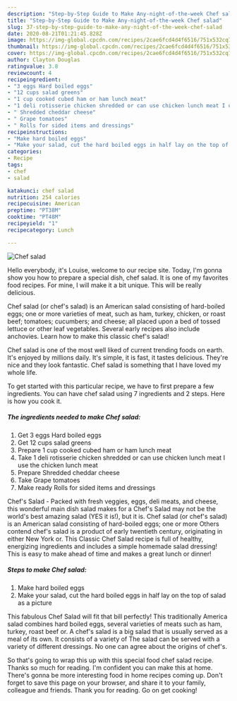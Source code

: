 ```yaml
---
description: "Step-by-Step Guide to Make Any-night-of-the-week Chef salad"
title: "Step-by-Step Guide to Make Any-night-of-the-week Chef salad"
slug: 37-step-by-step-guide-to-make-any-night-of-the-week-chef-salad
date: 2020-08-21T01:21:45.828Z
image: https://img-global.cpcdn.com/recipes/2cae6fcd4d4f6516/751x532cq70/chef-salad-recipe-main-photo.jpg
thumbnail: https://img-global.cpcdn.com/recipes/2cae6fcd4d4f6516/751x532cq70/chef-salad-recipe-main-photo.jpg
cover: https://img-global.cpcdn.com/recipes/2cae6fcd4d4f6516/751x532cq70/chef-salad-recipe-main-photo.jpg
author: Clayton Douglas
ratingvalue: 3.8
reviewcount: 4
recipeingredient:
- "3 eggs Hard boiled eggs"
- "12 cups salad greens"
- "1 cup cooked cubed ham or ham lunch meat"
- "1 deli rotisserie chicken shredded or can use chicken lunch meat I use the chicken lunch meat"
- " Shredded cheddar cheese"
- " Grape tomatoes"
- " Rolls for sided items and dressings"
recipeinstructions:
- "Make hard boiled eggs"
- "Make your salad, cut the hard boiled eggs in half lay on the top of salad as a picture"
categories:
- Recipe
tags:
- chef
- salad

katakunci: chef salad 
nutrition: 254 calories
recipecuisine: American
preptime: "PT38M"
cooktime: "PT48M"
recipeyield: "1"
recipecategory: Lunch

---
```



![Chef salad](https://img-global.cpcdn.com/recipes/2cae6fcd4d4f6516/751x532cq70/chef-salad-recipe-main-photo.jpg)

Hello everybody, it's Louise, welcome to our recipe site. Today, I'm gonna show you how to prepare a special dish, chef salad. It is one of my favorites food recipes. For mine, I will make it a bit unique. This will be really delicious.

Chef salad (or chef&#39;s salad) is an American salad consisting of hard-boiled eggs; one or more varieties of meat, such as ham, turkey, chicken, or roast beef; tomatoes; cucumbers; and cheese; all placed upon a bed of tossed lettuce or other leaf vegetables. Several early recipes also include anchovies. Learn how to make this classic chef&#39;s salad!

Chef salad is one of the most well liked of current trending foods on earth. It's enjoyed by millions daily. It's simple, it is fast, it tastes delicious. They're nice and they look fantastic. Chef salad is something that I have loved my whole life.


To get started with this particular recipe, we have to first prepare a few ingredients. You can have chef salad using 7 ingredients and 2 steps. Here is how you cook it.

##### The ingredients needed to make Chef salad:

1. Get 3 eggs Hard boiled eggs
1. Get 12 cups salad greens
1. Prepare 1 cup cooked cubed ham or ham lunch meat
1. Take 1 deli rotisserie chicken shredded or can use chicken lunch meat I use the chicken lunch meat
1. Prepare  Shredded cheddar cheese
1. Take  Grape tomatoes
1. Make ready  Rolls for sided items and dressings


Chef&#39;s Salad - Packed with fresh veggies, eggs, deli meats, and cheese, this wonderful main dish salad makes for a Chef&#39;s Salad may not be the world&#39;s best amazing salad (YES it is!), but it is. Chef salad (or chef&#39;s salad) is an American salad consisting of hard-boiled eggs; one or more Others contend chef&#39;s salad is a product of early twentieth century, originating in either New York or. This Classic Chef Salad recipe is full of healthy, energizing ingredients and includes a simple homemade salad dressing! This is easy to make ahead of time and makes a great lunch or dinner! 

##### Steps to make Chef salad:

1. Make hard boiled eggs
1. Make your salad, cut the hard boiled eggs in half lay on the top of salad as a picture


This fabulous Chef Salad will fit that bill perfectly! This traditionally America salad combines hard boiled eggs, several varieties of meats such as ham, turkey, roast beef or. A chef&#39;s salad is a big salad that is usually served as a meal of its own. It consists of a variety of The salad can be served with a variety of different dressings. No one can agree about the origins of chef&#39;s. 

So that's going to wrap this up with this special food chef salad recipe. Thanks so much for reading. I'm confident you can make this at home. There's gonna be more interesting food in home recipes coming up. Don't forget to save this page on your browser, and share it to your family, colleague and friends. Thank you for reading. Go on get cooking!
